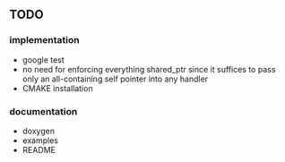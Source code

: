 ## TODO

### implementation
- google test
- no need for enforcing everything shared_ptr since it suffices to pass only an all-containing self pointer into any handler
- CMAKE installation

### documentation
- doxygen 
- examples
- README